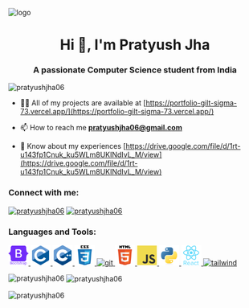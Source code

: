 ![logo](https://github.com/pratyushjha06/pratyushjha06/blob/main/Banner.png)

<h1 align="center">Hi 👋, I'm Pratyush Jha</h1>
<h3 align="center">A passionate Computer Science student from India</h3>

<p align="left"> <img src="https://komarev.com/ghpvc/?username=pratyushjha06&label=Profile%20views&color=0e75b6&style=flat" alt="pratyushjha06" /> </p>


- 👨‍💻 All of my projects are available at [https://portfolio-gilt-sigma-73.vercel.app/](https://portfolio-gilt-sigma-73.vercel.app/)

- 📫 How to reach me **pratyushjha06@gmail.com**

- 📄 Know about my experiences [https://drive.google.com/file/d/1rt-u143fp1Cnuk_ku5WLm8UKINdIvL_M/view](https://drive.google.com/file/d/1rt-u143fp1Cnuk_ku5WLm8UKINdIvL_M/view)

<h3 align="left">Connect with me:</h3>
<p align="left">
<a href="https://twitter.com/pratyushjha06" target="blank"><img align="center" src="https://raw.githubusercontent.com/rahuldkjain/github-profile-readme-generator/master/src/images/icons/Social/twitter.svg" alt="pratyushjha06" height="30" width="40" /></a>
<a href="https://linkedin.com/in/pratyushjha06" target="blank"><img align="center" src="https://raw.githubusercontent.com/rahuldkjain/github-profile-readme-generator/master/src/images/icons/Social/linked-in-alt.svg" alt="pratyushjha06" height="30" width="40" /></a>
</p>

<h3 align="left">Languages and Tools:</h3>
<p align="left"> <a href="https://getbootstrap.com" target="_blank" rel="noreferrer"> <img src="https://raw.githubusercontent.com/devicons/devicon/master/icons/bootstrap/bootstrap-plain-wordmark.svg" alt="bootstrap" width="40" height="40"/> </a> <a href="https://www.cprogramming.com/" target="_blank" rel="noreferrer"> <img src="https://raw.githubusercontent.com/devicons/devicon/master/icons/c/c-original.svg" alt="c" width="40" height="40"/> </a> <a href="https://www.w3schools.com/cpp/" target="_blank" rel="noreferrer"> <img src="https://raw.githubusercontent.com/devicons/devicon/master/icons/cplusplus/cplusplus-original.svg" alt="cplusplus" width="40" height="40"/> </a> <a href="https://www.w3schools.com/css/" target="_blank" rel="noreferrer"> <img src="https://raw.githubusercontent.com/devicons/devicon/master/icons/css3/css3-original-wordmark.svg" alt="css3" width="40" height="40"/> </a> <a href="https://git-scm.com/" target="_blank" rel="noreferrer"> <img src="https://www.vectorlogo.zone/logos/git-scm/git-scm-icon.svg" alt="git" width="40" height="40"/> </a> <a href="https://www.w3.org/html/" target="_blank" rel="noreferrer"> <img src="https://raw.githubusercontent.com/devicons/devicon/master/icons/html5/html5-original-wordmark.svg" alt="html5" width="40" height="40"/> </a> <a href="https://developer.mozilla.org/en-US/docs/Web/JavaScript" target="_blank" rel="noreferrer"> <img src="https://raw.githubusercontent.com/devicons/devicon/master/icons/javascript/javascript-original.svg" alt="javascript" width="40" height="40"/> </a> <a href="https://www.python.org" target="_blank" rel="noreferrer"> <img src="https://raw.githubusercontent.com/devicons/devicon/master/icons/python/python-original.svg" alt="python" width="40" height="40"/> </a> <a href="https://reactjs.org/" target="_blank" rel="noreferrer"> <img src="https://raw.githubusercontent.com/devicons/devicon/master/icons/react/react-original-wordmark.svg" alt="react" width="40" height="40"/> </a> <a href="https://tailwindcss.com/" target="_blank" rel="noreferrer"> <img src="https://www.vectorlogo.zone/logos/tailwindcss/tailwindcss-icon.svg" alt="tailwind" width="40" height="40"/> </a> </p>

<p><img align="left" src="https://github-readme-stats.vercel.app/api/top-langs?username=pratyushjha06&show_icons=true&locale=en&layout=compact" alt="pratyushjha06" /></p>

<p>&nbsp;<img align="center" src="https://github-readme-stats.vercel.app/api?username=pratyushjha06&show_icons=true&locale=en" alt="pratyushjha06" /></p>

<p><img align="center" src="https://github-readme-streak-stats.herokuapp.com/?user=pratyushjha06&" alt="pratyushjha06" /></p>
